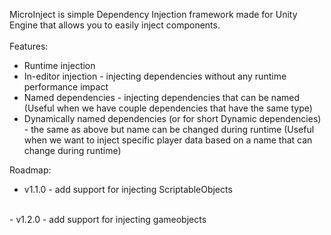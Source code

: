 MicroInject is simple Dependency Injection framework made for Unity Engine that allows you to easily inject components.
<br>
<br>
Features:
<br>

- Runtime injection
- In-editor injection - injecting dependencies without any runtime performance impact
- Named dependencies - injecting dependencies that can be named (Useful when we have couple dependencies that have the same type)
- Dynamically named dependencies (or for short Dynamic dependencies) - the same as above but name can be changed during runtime (Useful when we want to inject specific player data based on a name that can change during runtime)

Roadmap:
<br>

- v1.1.0 - add support for injecting ScriptableObjects
<br>
- v1.2.0 - add support for injecting gameobjects